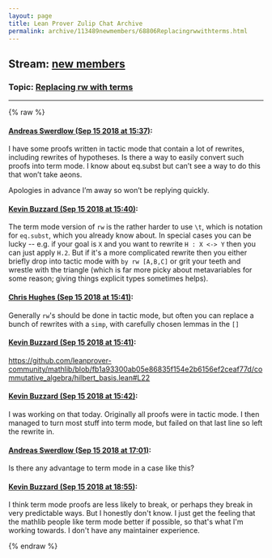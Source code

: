 ```yaml
---
layout: page
title: Lean Prover Zulip Chat Archive 
permalink: archive/113489newmembers/68806Replacingrwwithterms.html
---
```


## Stream: [new members](index.html)
### Topic: [Replacing rw with terms](68806Replacingrwwithterms.html)

---


{% raw %}
#### [ Andreas Swerdlow (Sep 15 2018 at 15:37)](https://leanprover.zulipchat.com/#narrow/stream/113489-new%20members/topic/Replacing%20rw%20with%20terms/near/134012592):
I have some proofs written in tactic mode that contain a lot of rewrites, including rewrites of hypotheses. Is there a way to easily convert such proofs into term mode. I know about eq.subst but can’t see a way to do this that won’t take aeons. 

Apologies in advance I’m away so won’t be replying quickly.

#### [ Kevin Buzzard (Sep 15 2018 at 15:40)](https://leanprover.zulipchat.com/#narrow/stream/113489-new%20members/topic/Replacing%20rw%20with%20terms/near/134012702):
The term mode version of `rw` is the rather harder to use `\t`, which is notation for `eq.subst`, which you already know about. In special cases you can be lucky -- e.g. if your goal is `X` and you want to rewrite `H : X <-> Y` then you can just apply `H.2`. But if it's a more complicated rewrite then you either briefly drop into tactic mode with `by rw [A,B,C]` or grit your teeth and wrestle with the triangle (which is far more picky about metavariables for some reason; giving things explicit types sometimes helps).

#### [ Chris Hughes (Sep 15 2018 at 15:41)](https://leanprover.zulipchat.com/#narrow/stream/113489-new%20members/topic/Replacing%20rw%20with%20terms/near/134012725):
Generally `rw`'s should be done in tactic mode, but often you can replace a bunch of rewrites with a `simp`, with carefully chosen lemmas in the `[]`

#### [ Kevin Buzzard (Sep 15 2018 at 15:41)](https://leanprover.zulipchat.com/#narrow/stream/113489-new%20members/topic/Replacing%20rw%20with%20terms/near/134012728):
https://github.com/leanprover-community/mathlib/blob/fb1a93300ab05e86835f154e2b6156ef2ceaf77d/commutative_algebra/hilbert_basis.lean#L22

#### [ Kevin Buzzard (Sep 15 2018 at 15:42)](https://leanprover.zulipchat.com/#narrow/stream/113489-new%20members/topic/Replacing%20rw%20with%20terms/near/134012773):
I was working on that today. Originally all proofs were in tactic mode. I then managed to turn most stuff into term mode, but failed on that last line so left the rewrite in.

#### [ Andreas Swerdlow (Sep 15 2018 at 17:01)](https://leanprover.zulipchat.com/#narrow/stream/113489-new%20members/topic/Replacing%20rw%20with%20terms/near/134015438):
Is there any advantage to term mode in a case like this?

#### [ Kevin Buzzard (Sep 15 2018 at 18:55)](https://leanprover.zulipchat.com/#narrow/stream/113489-new%20members/topic/Replacing%20rw%20with%20terms/near/134019185):
I think term mode proofs are less likely to break, or perhaps they break in very predictable ways. But I honestly don't know. I just get the feeling that the mathlib people like term mode better if possible, so that's what I'm working towards. I don't have any maintainer experience.


{% endraw %}

